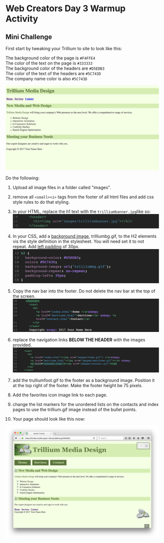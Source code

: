 # Web Creators Day 3 Warmup Activity

## Mini Challenge 

First start by tweaking your Trillium to site to look like this: 

The background color of the page is `#F4FFE4` <br>
The color of the text on the page is `#333333`<br>
The background color of the headers are `#D5EDB3`<br>
The color of the text of the headers are `#5C743D`<br>
The company name color is also `#5C743D`<br>


![Trillium Colors](images/trilliumGreen.png)


Do the following:

1. Upload all image files in a folder called "images".

2. remove all `<small><i>` tags from the footer of all html files and add css style rules to do that styling.

3. In your HTML, replace the h1 text with the `trilliumbanner.jpg`like so: 
![H1 Trillium Banner](images/h1TrilliumBanner.png)

4. In your CSS, add a [background image](https://www.w3schools.com/cssref/pr_background-image.asp), trilliumbg.gif, to the H2 elements vis the style definition in the stylesheet.
   You will need set it to not repeat. Add [left padding](https://www.w3schools.com/css/css_padding.asp) of 30px.
   ![Trillium H2](images/trilliumH2CSS.png)

5. Copy the nav bar into the footer. Do not delete the nav bar at the top of the screen.
![Nav Bar Updated](images/navbarUpdated.png)

6. replace the navigation links **BELOW THE HEADER** with the images provided.
![Nav Bar Images](images/navbarImages.png)

7. add the trulliumfoot.gif to the footer as a background image. Position it at the top right of the footer. Make the footer height be 75 pixels.

8. Add the favorites icon image link to each page.

9. change the list markers for the unordered lists on the contacts and index pages to use the trillium.gif image instead of the bullet points.

10. Your page should look like this now:

![Trillium Final](images/trilliumFinal.png)


